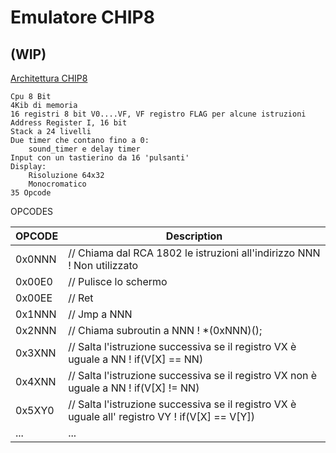 # Emulatore CHIP8
## (WIP)
[Architettura CHIP8](https://en.wikipedia.org/wiki/CHIP-8#Virtual_machine_description)

    Cpu 8 Bit
    4Kib di memoria
    16 registri 8 bit V0....VF, VF registro FLAG per alcune istruzioni
    Address Register I, 16 bit
    Stack a 24 livelli
    Due timer che contano fino a 0:
        sound_timer e delay timer
    Input con un tastierino da 16 'pulsanti'
    Display:
        Risoluzione 64x32
        Monocromatico
    35 Opcode



OPCODES

| OPCODE | Description |
| ----- | ----- |
| 0x0NNN | // Chiama dal RCA 1802 le istruzioni all'indirizzo NNN ! Non utilizzato |
| 0x00E0 | // Pulisce lo schermo |
| 0x00EE | // Ret |
| 0x1NNN | // Jmp a NNN |
| 0x2NNN | // Chiama subroutin a NNN ! *(0xNNN)(); |
| 0x3XNN | // Salta l'istruzione successiva se il registro VX è uguale a NN ! if(V[X] == NN) |
| 0x4XNN | // Salta l'istruzione successiva se il registro VX non è uguale a NN ! if(V[X] != NN) |
| 0x5XY0 | // Salta l'istruzione successiva se il registro VX è uguale all' registro VY ! if(V[X] == V[Y]) |
| ... | ... |